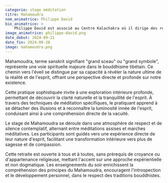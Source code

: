 ```yaml
---
categorie: stage méditation
titre: Mahamoudra
nom_animatrice: Philippe David
bio_animatrice: >
    Philippe David est associé au Centre Kalachakra où il dirige des retraites combinées de Vipassana et Mahamudra. Il étudie au centre depuis quinze ans et bénéficie d'une expérience conséquente en matière de retraites Vipassana, témoignant de son engagement profond et de sa compréhension de ces pratiques méditatives. Son travail vise à partager la richesse de la méditation et de la philosophie bouddhique favorisant une meilleure compréhension et pratique de ces traditions spirituelles .
image_animatrice: philippe-david.png
date_debut: 2024-09-21
date_fin: 2024-09-28
image: mahamoudra.png
---
```


Mahamoudra, terme sanskrit signifiant "grand sceau" ou "grand symbole", représente une voie spirituelle majeure dans le bouddhisme tibétain. Ce chemin vers l'éveil se distingue par sa capacité à révéler la nature ultime de la réalité et de l'esprit, offrant une perspective directe et profonde sur notre existence.
<!--more-->
Cette pratique sophistiquée invite à une exploration intérieure profonde, permettant de découvrir la clarté naturelle et la tranquillité de l'esprit. À travers des techniques de méditation spécifiques, le pratiquant apprend à se détacher des illusions et à reconnaître la luminosité innée de l'esprit, conduisant ainsi à une compréhension directe de la vacuité.

Le stage de Mahamoudra se déroule dans une atmosphère de respect et de silence contemplatif, alternant entre méditations assises et marches méditatives. Les participants sont guidés vers une expérience directe de leur nature d'esprit, facilitant une transformation intérieure vers plus de sagesse et de compassion.

Cette retraite est ouverte à tous et à toutes, sans prérequis de croyance ou d'appartenance religieuse, mettant l'accent sur une approche expérientielle et non dogmatique. Les enseignements du soir enrichissent la compréhension des principes du Mahamoudra, encouragent l'introspection et le développement personnel, dans le respect des traditions bouddhistes.